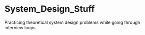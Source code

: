 # System_Design_Stuff
Practicing theoretical system design problems while going through interview loops
